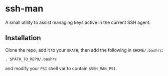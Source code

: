 # ssh-man #

A small utility to assist managing keys active in the current SSH agent. 

## Installation ##

Clone the repo, add it to your `$PATH`, then add the following in `$HOME/.bashrc`:

```
. $PATH_TO_REPO/.bashrc
```

and modify your `PS1` shell var to contain `$SSH_MAN_PS1`.
